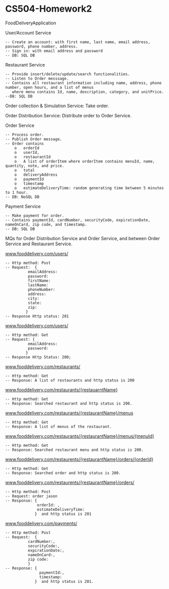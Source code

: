 # CS504-Homework2

FoodDeliveryApplication

User/Account Service

    -- Create an account: with first name, last name, email address, password, phone number, address.
    -- Sign in: with email address and password
    -- DB: SQL DB
    
Restaurant Service

    -- Provide insert/delete/update/search functionalities.    
    -- Listen to Order messsage.
    -- Contains all restaurant information including name, address, phone number, open hours, and a list of menus 
       where menu contains Id, name, description, category, and unitPrice.    
    --DB: SQL DB
    
Order collection & Simulation Service: Take order.

Order Distribution Service: Distribute order to Order Service.

Order Service

    -- Process order.    
    -- Publish Order message.
    -- Order contains 
        o	orderId
        o	userId,
        o	restaurantId
        o	A list of orderItem where orderItem contains menuId, name, quantity, note, and price.
        o	total
        o	deliveryAddress
        o	paymentId
        o	timestamp
        o	estimateDeliveryTime: random generating time between 5 minutes to 1 hour.
    -- DB: NoSQL DB
    
Payment Service

    -- Make payment for order.
    -- Contains paymentId, cardNumber, securityCode, expirationDate, nameOnCard, zip code, and timestamp.    
    -- DB: SQL DB
    
MQs for Order Distribution Service and Order Service, and between Order Service and Restaurant Service.

www.fooddelivery.com/users/

    -- Http method: Post
    -- Request:  { 
              emailAddress:  
              password:
              firstName: 
              lastName:
              phoneNumber:
              address:
              city:
              state:
              zip:
             }
    -- Response Http status: 201
    
www.fooddelivery.com/users/

    -- Http method: Get
    -- Request: { 
              emailAddress:  
              password:
             }
    -- Response Http Status: 200; 
    
www.fooddelivery.com/restaurants/

    -- Http method: Get
    -- Response: A list of restaurants and http status is 200
    
www.fooddelivery.com/restaurants/{restauarntName}

    -- Http method: Get
    -- Response: Searched restaurant and http status is 200.
    
www.fooddelivery.com/restaurants/{restaurantName}/menus

    -- Http method: Get
    -- Response: A list of menus of the restaurant.
    
www.fooddelivery.com/restaurants/{restaurantName}/menus/{menuId}

    -- Http method: Get
    -- Response: Searched restaurant menu and http status is 200. 
    
www.fooddelivery.com/restaurents/{restaurantName}/orders/{orderId}

    -- Http method: Get
    -- Response: Searched order and http status is 200.
    
www.fooddelivery.com/restaurents/{restaurantName}/orders/

    -- Http method: Post
    -- Request: order jason
    -- Response: { 
                  orderId: , 
                  estimateDeliveryTime:
                 }  and http status is 201
                 
www.fooddelivery.com/payments/

    -- Http method: Post
    -- Request:  { 
              cardNumber:, 
              securityCode:,
              expirationDate:,
              nameOnCard:, 
              zip code:
              }                  
    -- Response: { 
                   paymentId:, 
                   timestamp:
                 }  and http status is 201.
